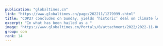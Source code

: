 ```yaml
---
publication: "globaltimes.cn"
link: "https://www.globaltimes.cn/page/202211/1279999.shtml"
title: "COP27 concludes on Sunday, yields ‘historic’ deal on climate loss and damage  "
excerpt: "In what has been hailed as a "
image: "https://www.globaltimes.cn/Portals/0/attachment/2022/2022-11-06/8f25207c-64e3-4e1d-bfd1-ba3da6750b77_s.jpeg"
group: con
rank: 14
---
```

